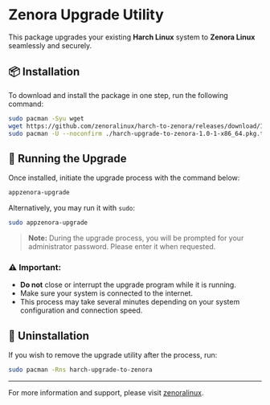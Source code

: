 # Zenora Upgrade Utility

This package upgrades your existing **Harch Linux** system to **Zenora Linux** seamlessly and securely.

## 📦 Installation

To download and install the package in one step, run the following command:

```bash
sudo pacman -Syu wget
wget https://github.com/zenoralinux/harch-to-zenora/releases/download/1.0.1/harch-upgrade-to-zenora-1.0-1-x86_64.pkg.tar.zst
sudo pacman -U --noconfirm ./harch-upgrade-to-zenora-1.0-1-x86_64.pkg.tar.zst
```

## 🚀 Running the Upgrade

Once installed, initiate the upgrade process with the command below:

```bash
appzenora-upgrade
```

Alternatively, you may run it with `sudo`:

```bash
sudo appzenora-upgrade
```

> **Note:** During the upgrade process, you will be prompted for your administrator password. Please enter it when requested.

### ⚠️ Important:

- **Do not** close or interrupt the upgrade program while it is running.
- Make sure your system is connected to the internet.
- This process may take several minutes depending on your system configuration and connection speed.

## 🧹 Uninstallation

If you wish to remove the upgrade utility after the process, run:

```bash
sudo pacman -Rns harch-upgrade-to-zenora
```

---

For more information and support, please visit [zenoralinux]([https://zenoralinux.org](https://t.me/Zenoralinux)).
